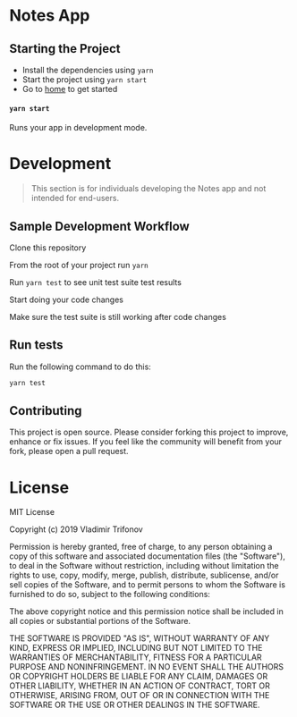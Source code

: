 # Notes App

## Starting the Project
- Install the dependencies using `yarn`
- Start the project using `yarn start`
- Go to [home](http://localhost:8081) to get started

#### `yarn start`

Runs your app in development mode.

# Development
> This section is for individuals developing the Notes app and not intended for end-users.

## Sample Development Workflow

Clone this repository

From the root of your project run `yarn`

Run `yarn test` to see unit test suite test results

Start doing your code changes

Make sure the test suite is still working after code changes

## Run tests
Run the following command to do this:
```sh
yarn test
```

## Contributing 

This project is open source. Please consider forking this project to improve, enhance or fix issues. If you feel like the community will benefit from your fork, please open a pull request.

# License

MIT License

Copyright (c) 2019 Vladimir Trifonov

Permission is hereby granted, free of charge, to any person obtaining a copy of this software and associated documentation files (the "Software"), to deal
in the Software without restriction, including without limitation the rights to use, copy, modify, merge, publish, distribute, sublicense, and/or sell
copies of the Software, and to permit persons to whom the Software is furnished to do so, subject to the following conditions:

The above copyright notice and this permission notice shall be included in all
copies or substantial portions of the Software.

THE SOFTWARE IS PROVIDED "AS IS", WITHOUT WARRANTY OF ANY KIND, EXPRESS OR IMPLIED, INCLUDING BUT NOT LIMITED TO THE WARRANTIES OF MERCHANTABILITY,
FITNESS FOR A PARTICULAR PURPOSE AND NONINFRINGEMENT. IN NO EVENT SHALL THE AUTHORS OR COPYRIGHT HOLDERS BE LIABLE FOR ANY CLAIM, DAMAGES OR OTHER
LIABILITY, WHETHER IN AN ACTION OF CONTRACT, TORT OR OTHERWISE, ARISING FROM, OUT OF OR IN CONNECTION WITH THE SOFTWARE OR THE USE OR OTHER DEALINGS IN THE SOFTWARE.

